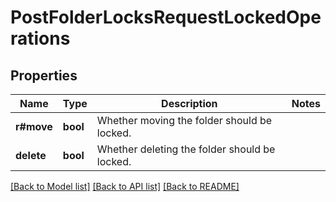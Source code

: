 # PostFolderLocksRequestLockedOperations

## Properties

Name | Type | Description | Notes
------------ | ------------- | ------------- | -------------
**r#move** | **bool** | Whether moving the folder should be locked. | 
**delete** | **bool** | Whether deleting the folder should be locked. | 

[[Back to Model list]](../README.md#documentation-for-models) [[Back to API list]](../README.md#documentation-for-api-endpoints) [[Back to README]](../README.md)



